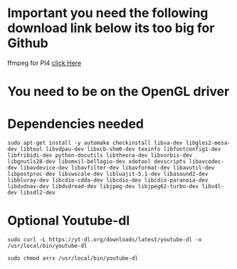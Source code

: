 # Important you need the following download link below its too big for Github

ffmpeg for PI4 [click Here](https://drive.google.com/open?id=1ActDhTeYpAkMx7d2NrDW9yfZEHB5KbI-)

# You need to be on the OpenGL driver

# Dependencies needed

```
sudo apt-get install -y automake checkinstall libva-dev libgles2-mesa-dev libtool libvdpau-dev libxcb-shm0-dev texinfo libfontconfig1-dev libfribidi-dev python-docutils libtheora-dev libvorbis-dev libgnutls28-dev libomxil-bellagio-dev xdotool devscripts libavcodec-dev libavdevice-dev libavfilter-dev libavformat-dev libavutil-dev libpostproc-dev libswscale-dev libluajit-5.1-dev libasound2-dev libbluray-dev libcdio-cdda-dev libcdio-dev libcdio-paranoia-dev libdvdnav-dev libdvdread-dev libjpeg-dev libjpeg62-turbo-dev libv4l-dev libsdl2-dev
```

# Optional Youtube-dl 
```
sudo curl -L https://yt-dl.org/downloads/latest/youtube-dl -o /usr/local/bin/youtube-dl

sudo chmod a+rx /usr/local/bin/youtube-dl
```
